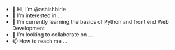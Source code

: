 - 👋 Hi, I’m @ashishbirle
- 👀 I’m interested in ...
- 🌱 I’m currently learning the basics of Python and front end Web Development
- 💞️ I’m looking to collaborate on ...
- 📫 How to reach me ...

<!---
ashishbirle/ashishbirle is a ✨ special ✨ repository because its `README.md` (this file) appears on your GitHub profile.
You can click the Preview link to take a look at your changes.
--->
